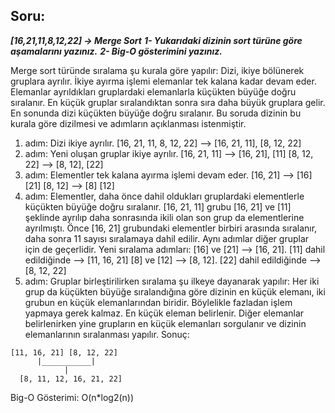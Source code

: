 ## Soru:
***[16,21,11,8,12,22] -> Merge Sort***
***1- Yukarıdaki dizinin sort türüne göre aşamalarını yazınız.***
***2- Big-O gösterimini yazınız.***

Merge sort türünde sıralama şu kurala göre yapılır: Dizi, ikiye bölünerek gruplara ayrılır. İkiye ayırma işlemi elemanlar tek kalana kadar devam eder. Elemanlar ayrıldıkları gruplardaki elemanlarla küçükten büyüğe doğru sıralanır. En küçük gruplar sıralandıktan sonra sıra daha büyük gruplara gelir. En sonunda dizi küçükten büyüğe doğru sıralanır. Bu soruda dizinin bu kurala göre dizilmesi ve adımların açıklanması istenmiştir.
1. adım: Dizi ikiye ayrılır.
[16, 21, 11, 8, 12, 22] --> [16, 21, 11], [8, 12, 22]
2. adım: Yeni oluşan gruplar ikiye ayrılır.
[16, 21, 11] --> [16, 21], [11]
[8, 12, 22] --> [8, 12], [22]
3. adım: Elementler tek kalana ayırma işlemi devam eder.
[16, 21] --> [16] [21]
[8, 12] --> [8] [12]
4. adım: Elementler, daha önce dahil oldukları gruplardaki elementlerle küçükten büyüğe doğru sıralanır.
[16, 21, 11] grubu [16, 21] ve [11] şeklinde ayrılıp daha sonrasında ikili olan son grup da elementlerine ayrılmıştı. Önce [16, 21] grubundaki elementler birbiri arasında sıralanır, daha sonra 11 sayısı sıralamaya dahil edilir. Aynı adımlar diğer gruplar için de geçerlidir.
Yeni sıralama adımları: [16] ve [21] --> [16, 21]. [11] dahil edildiğinde --> [11, 16, 21]
[8] ve [12] --> [8, 12]. [22] dahil edildiğinde --> [8, 12, 22]
5. adım: Gruplar birleştirilirken sıralama şu ilkeye dayanarak yapılır: Her iki grup da küçükten büyüğe sıralandığına göre dizinin en küçük elemanı, iki grubun en küçük elemanlarından biridir. Böylelikle fazladan işlem yapmaya gerek kalmaz. En küçük eleman belirlenir. Diğer elemanlar belirlenirken yine grupların en küçük elemanları sorgulanır ve dizinin elemanlarının sıralanması yapılır.
Sonuç:
```
[11, 16, 21] [8, 12, 22]
      |___________|
            |
  [8, 11, 12, 16, 21, 22]
```
Big-O Gösterimi: O(n*log2(n))